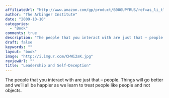 ```yaml
---
affiliateUrl: "http://www.amazon.com/gp/product/B00GUPYRUS/ref=as_li_tl?ie=UTF8&camp=1789&creative=390957&creativeASIN=B00GUPYRUS&linkCode=as2&tag=jaktre-20&linkId=WW2ZG5ZCWYBEFYFQ"
author: "The Arbinger Institute"
date: "2009-10-10"
categories:
  - "Book"
comments: true
description: "The people that you interact with are just that – people. Things will go better and we’ll all be happier as we learn to treat people like people and n"
draft: false
keywords: ""
layout: "book"
image: "http://i.imgur.com/CHWi2aK.jpg"
reviewUrl: ""
title: "Leadership and Self-Deception"
---
```


The people that you interact with are just that – people. Things will go better and we’ll all be happier as we learn to treat people like people and not objects.

